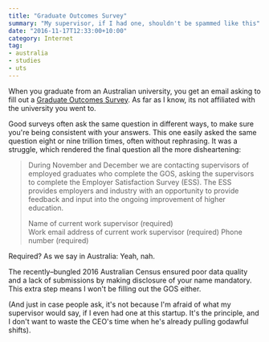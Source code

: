 ```yaml
---
title: "Graduate Outcomes Survey"
summary: "My supervisor, if I had one, shouldn't be spammed like this"
date: "2016-11-17T12:33:00+10:00"
category: Internet
tag:
- australia
- studies
- uts
---
```

When you graduate from an Australian university, you get an email asking to fill out a [Graduate Outcomes Survey]. As far as I know, its not affiliated with the university you went to.

Good surveys often ask the same question in different ways, to make sure you're being consistent with your answers. This one easily asked the same question eight or nine trillion times, often without rephrasing. It was a struggle, which rendered the final question all the more disheartening: 

> During November and December we are contacting supervisors of employed graduates who complete the GOS, asking the supervisors to complete the Employer Satisfaction Survey (ESS). The ESS provides employers and industry with an opportunity to provide feedback and input into the ongoing improvement of higher education.
> 
> Name of current work supervisor (required) 	
> Work email address of current work supervisor (required)
> Phone number (required)

Required? As we say in Australia: Yeah, nah.

The recently–bungled 2016 Australian Census ensured poor data quality and a lack of submissions by making disclosure of your name mandatory. This extra step means I won't be filling out the GOS either.

(And just in case people ask, it's not because I'm afraid of what my supervisor would say, if I even had one at this startup. It's the principle, and I don't want to waste the CEO's time when he's already pulling godawful shifts).

[Graduate Outcomes Survey]: http://www.srcentre.com.au/qilt/gos

